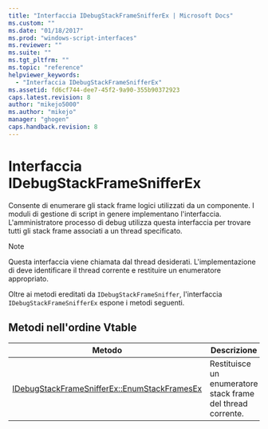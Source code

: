 ```yaml
---
title: "Interfaccia IDebugStackFrameSnifferEx | Microsoft Docs"
ms.custom: ""
ms.date: "01/18/2017"
ms.prod: "windows-script-interfaces"
ms.reviewer: ""
ms.suite: ""
ms.tgt_pltfrm: ""
ms.topic: "reference"
helpviewer_keywords: 
  - "Interfaccia IDebugStackFrameSnifferEx"
ms.assetid: fd6cf744-dee7-45f2-9a90-355b90372923
caps.latest.revision: 8
author: "mikejo5000"
ms.author: "mikejo"
manager: "ghogen"
caps.handback.revision: 8
---
```

# Interfaccia IDebugStackFrameSnifferEx
Consente di enumerare gli stack frame logici utilizzati da un componente.  I moduli di gestione di script in genere implementano l'interfaccia.  L'amministratore processo di debug utilizza questa interfaccia per trovare tutti gli stack frame associati a un thread specificato.  
  
> [!NOTE]
>  Questa interfaccia viene chiamata dal thread desiderati.  L'implementazione di deve identificare il thread corrente e restituire un enumeratore appropriato.  
  
 Oltre ai metodi ereditati da `IDebugStackFrameSniffer`, l'interfaccia `IDebugStackFrameSnifferEx` espone i metodi seguenti.  
  
## Metodi nell'ordine Vtable  
  
|Metodo|Descrizione|  
|------------|-----------------|  
|[IDebugStackFrameSnifferEx::EnumStackFramesEx](../../winscript/reference/idebugstackframesnifferex-enumstackframesex.md)|Restituisce un enumeratore stack frame del thread corrente.|